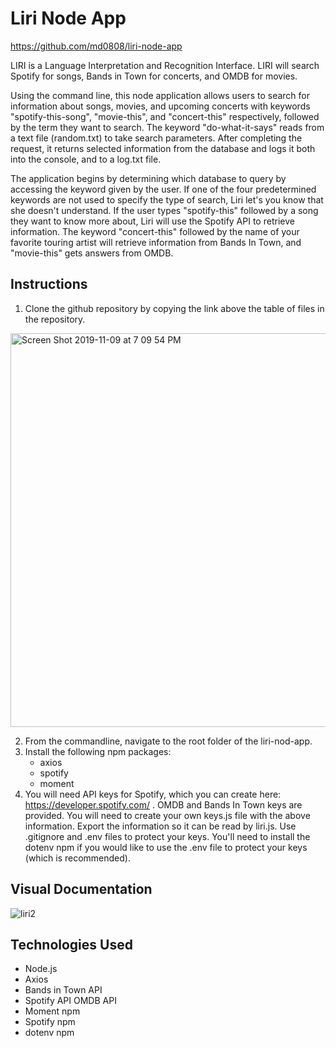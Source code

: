 # Liri Node App
https://github.com/md0808/liri-node-app

LIRI is a Language Interpretation and Recognition Interface. LIRI will search Spotify for songs, Bands in Town for concerts, and OMDB for movies.


Using the command line, this node application allows users to search for information about songs, movies, and upcoming concerts with keywords "spotify-this-song", "movie-this", and "concert-this" respectively, followed by the term they want to search. The keyword "do-what-it-says" reads from a text file (random.txt) to take search parameters. After completing the request, it returns selected information from the database and logs it both into the console, and to a log.txt file.


 The application begins by determining which database to query by accessing the keyword given by the user. If one of the four predetermined keywords are not used to specify the type of search, Liri let's you know that she doesn't understand. If the user types "spotify-this" followed by a song they want to know more about, Liri will use the Spotify API to retrieve information. The keyword "concert-this" followed by the name of your favorite touring artist will retrieve information from Bands In Town, and "movie-this" gets answers from OMDB. 

## Instructions
1. Clone the github repository by copying the link above the table of files in the repository.

<img width="630" alt="Screen Shot 2019-11-09 at 7 09 54 PM" src="https://user-images.githubusercontent.com/51139840/68537166-99f70f00-0325-11ea-9a7a-5f13168b0ed3.png">

2. From the commandline, navigate to the root folder of the liri-nod-app.
3. Install the following npm packages:
     * axios
     * spotify
     * moment
4. You will need API keys for Spotify, which you can create here: https://developer.spotify.com/ . OMDB and Bands In Town keys are provided.
You will need to create your own keys.js file with the above information. Export the information so it can be read by liri.js. Use .gitignore and .env files to protect your keys. You'll need to install the dotenv npm if you would like to use the .env file to protect your keys (which is recommended).

## Visual Documentation

![liri2](https://user-images.githubusercontent.com/51139840/68537484-358a7e80-032a-11ea-8bee-fdd690145238.gif)


## Technologies Used
* Node.js
* Axios
* Bands in Town API
* Spotify API
OMDB API
* Moment npm
* Spotify npm
* dotenv npm



